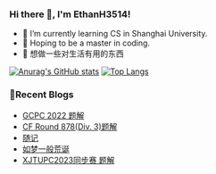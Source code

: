 ### Hi there 👋, I'm EthanH3514!

- 🌱 I’m currently learning CS in Shanghai University.
- 🎈 Hoping to be a master in coding.
- 🧐 想做一些对生活有用的东西

[![Anurag's GitHub stats](https://github-readme-stats.vercel.app/api?username=EthanH3514&show_icons=true&theme=tokyonight)](https://github.com/anuraghazra/github-readme-stats)
[![Top Langs](https://github-readme-stats.vercel.app/api/top-langs/?username=EthanH3514&layout=compact)](https://github.com/anuraghazra/github-readme-stats)

### **📝Recent Blogs**
<!-- BLOG-POST-LIST:START -->
- [GCPC 2022 题解](https://ethanh3514.github.io/2023/06/12/GCPC-2022-%E9%A2%98%E8%A7%A3/)
- [CF Round 878&lpar;Div. 3&rpar;题解](https://ethanh3514.github.io/2023/06/07/CF-Round-878-Div-3-%E9%A2%98%E8%A7%A3/)
- [随记](https://ethanh3514.github.io/2023/06/03/%E9%9A%8F%E8%AE%B0-1/)
- [如梦一般荒诞](https://ethanh3514.github.io/2023/05/30/%E5%A6%82%E6%A2%A6%E4%B8%80%E8%88%AC%E8%8D%92%E8%AF%9E/)
- [XJTUPC2023同步赛 题解](https://ethanh3514.github.io/2023/05/07/XJTUPC2023%E5%90%8C%E6%AD%A5%E8%B5%9B-%E9%A2%98%E8%A7%A3/)
<!-- BLOG-POST-LIST:END -->
